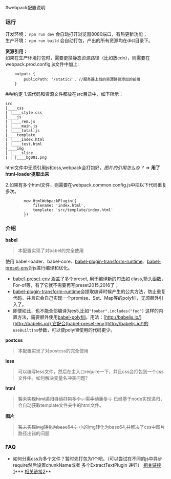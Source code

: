 #webpack配置说明

### 运行
开发环境： `npm run dev` 会自动打开浏览器8080端口，有热更新功能；   
生产环境： `npm run build` 会自动打包，产出的所有资源均在dist目录下。  

**资源引用：**   
如果在生产环境打包时，需要更换静态资源路径（比如放cdn），则需要在webpack.prod.config.js文件中加上:

```
	output: {
		publicPath: '/static/', //服务器上线的资源路径添加的前缀
	}
```


###约定
1.源代码和资源文件都放在src目录中，如下所示：

```
src
|____css
| |____style.css
|____js
| |____rem.js
| |____main.js
| |____total.js
|____template
| |____index.html
| |____test.html
|____img
| |____slice
| | |____bg001.png
```
html文件中无须引用js和css,webpack会打包好，*图片的引用怎么办？* => **用了html-loader提取出来**

2.如果有多个html文件，则需要在webpack.common.config.js中把以下代码重复多次。

```
		new HtmlWebpackPlugin({
			filename: 'index.html',
			template: 'src/template/index.html'
		})
```
### 介绍
**babel**         
>  本配置实现了对babel的完全使用     

使用 babel-loader、babel-core、[babel-plugin-transform-runtime](http://babeljs.io/docs/plugins/transform-runtime/#)、[babel-preset-env](http://babeljs.io/)对js进行编译和优化。

* [babel-preset-env](http://babeljs.io/) 涵盖了多个preset, 用于编译新的句法如 class,箭头函数，For-of等，有了它就不需要再写preset2015,2016了； 
* [babel-plugin-transform-runtime](http://babeljs.io/docs/plugins/transform-runtime#polyfill)会提取编译时候产生的公共方法，防止重复代码，并且它会自己实现一个promise、Set、Map等的polyfill，无须额外引入了。
* 即便如此，也不能全部编译为es5,比如`"foobar".includes("foo")` 这样的内置方法，需要额外使用[babel-polyfill](http://babeljs.io/docs/usage/polyfill)。用法：[http://babeljs.io/](http://babeljs.io/),它配合[babel-preset-env](http://babeljs.io/)的 `useBuiltIns`参数，可以使polyfill使用的代码更少。 

**postcss**         
>  本配置实现了对postcss的完全使用

**less**         
>  可以编写less文件，然后在主入口require一下，并且css会打包到一个css文件中。如何解决变量名冲突问题?

**html**
><del>暂未实现html递归自动打包多个，需手动重复；</del> 已经基于node实现递归，会自动获取template文件夹中的html文件。
 
**图片**
> <del>暂未实现img转化为base64；</del> 小的img转化为base64,并解决了css中图片路径出错的问题

### FAQ 
*  如何分离css为多个文件？暂时先打包为1个吧。（可以尝试在不同的js中异步require然后设置chunkName或者 多个ExtractTextPlugin 递归） [相关链接1](https://github.com/jquintozamora/webpack-multiple-css-output/blob/master/webpack/webpack.config.js)***   [相关链接2](https://github.com/webpack/webpack/tree/master/examples/multiple-entry-points-commons-chunk-css-bundle)**